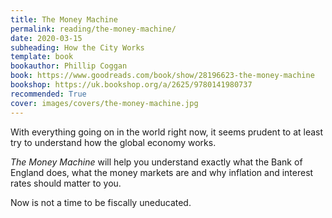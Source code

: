 ```yaml
---
title: The Money Machine
permalink: reading/the-money-machine/
date: 2020-03-15
subheading: How the City Works
template: book
bookauthor: Phillip Coggan
book: https://www.goodreads.com/book/show/28196623-the-money-machine
bookshop: https://uk.bookshop.org/a/2625/9780141980737
recommended: True
cover: images/covers/the-money-machine.jpg
---
```


With everything going on in the world right now, it seems prudent to at least try to understand how the global economy works.

*The Money Machine* will help you understand exactly what the Bank of England does, what the money markets are and why inflation and interest rates should matter to you.

Now is not a time to be fiscally uneducated.